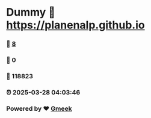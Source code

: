 # Dummy :link: https://planenalp.github.io 
### :page_facing_up: [8](https://planenalp.github.io/tag.html) 
### :speech_balloon: 0 
### :hibiscus: 118823 
### :alarm_clock: 2025-03-28 04:03:46 
### Powered by :heart: [Gmeek](https://github.com/Meekdai/Gmeek)
